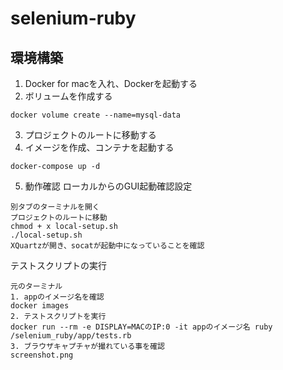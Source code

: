 # selenium-ruby
## 環境構築
1. Docker for macを入れ、Dockerを起動する
2. ボリュームを作成する
```
docker volume create --name=mysql-data
```
3. プロジェクトのルートに移動する
4. イメージを作成、コンテナを起動する
```
docker-compose up -d
```
5. 動作確認
ローカルからのGUI起動確認設定
```
別タブのターミナルを開く
プロジェクトのルートに移動
chmod + x local-setup.sh
./local-setup.sh
XQuartzが開き、socatが起動中になっていることを確認
```
テストスクリプトの実行
```
元のターミナル
1. appのイメージ名を確認
docker images
2. テストスクリプトを実行
docker run --rm -e DISPLAY=MACのIP:0 -it appのイメージ名 ruby /selenium_ruby/app/tests.rb
3. ブラウザキャプチャが撮れている事を確認
screenshot.png
```